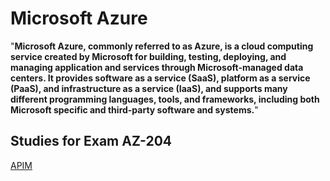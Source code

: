 # Microsoft Azure

"**Microsoft Azure, commonly referred to as Azure, is a cloud computing service created by Microsoft for building, testing, deploying, and managing application and services through Microsoft-managed data centers. It provides software as a service (SaaS), platform as a service (PaaS), and infrastructure as a service (IaaS), and supports many different programming languages, tools, and frameworks, including both Microsoft specific and third-party software and systems.**"

## Studies for Exam AZ-204

[APIM](AZ-204/APIM/About.md)